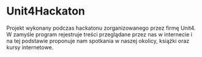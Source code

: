 # Unit4Hackaton

Projekt wykonany podczas hackatonu zorganizowanego przez firmę Unit4. W zamyśle program rejestruje treści przeglądane przez nas w internecie i na tej podstawie proponuje nam spotkania w naszej okolicy, książki oraz kursy internetowe.